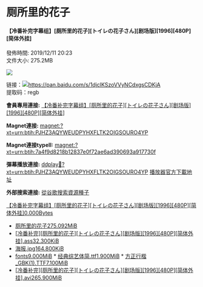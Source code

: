 # 厕所里的花子

#### 【冷番补完字幕组】\[厕所里的花子\]\[トイレの花子さん\]\[剧场版\]\[1996\]\[480P\]\[简体外挂\]

  
發佈時間: 2019/12/11 20:23  
文件大小: 275.2MB

  


![](https://s2.ax1x.com/2019/12/11/Qs2UaT.jpg)

 链接：![](file:///C:/Users/hasee/AppData/Roaming/Tencent/QQTempSys/%W@GJ$ACOF%28TYDYECOKVDYB.png)https://pan.baidu.com/s/1djclKSzoVVyNCdxgsCDKjA   
提取码：regb

  
**會員專用連接:** [【冷番补完字幕组】\[厕所里的花子\]\[トイレの花子さん\]\[剧场版\]\[1996\]\[480P\]\[简体外挂\]](https://dl.dmhy.org/2019/12/11/7a4f9d8218b12837e0f72ae6ad390693a917730f.torrent)

**Magnet連接:** [magnet:?xt=urn:btih:PJHZ3AQYWEUDPYHXFLTK2OIGSOURO4YP](magnet:?xt=urn:btih:PJHZ3AQYWEUDPYHXFLTK2OIGSOURO4YP&dn=&tr=http%3A%2F%2F104.238.198.186%3A8000%2Fannounce&tr=udp%3A%2F%2F104.238.198.186%3A8000%2Fannounce&tr=http%3A%2F%2Ftracker.openbittorrent.com%3A80%2Fannounce&tr=udp%3A%2F%2Ftracker3.itzmx.com%3A6961%2Fannounce&tr=http%3A%2F%2Ftracker4.itzmx.com%3A2710%2Fannounce&tr=http%3A%2F%2Ftracker.publicbt.com%3A80%2Fannounce&tr=http%3A%2F%2Ftracker.prq.to%2Fannounce&tr=http%3A%2F%2Fopen.acgtracker.com%3A1096%2Fannounce&tr=https%3A%2F%2Ft-115.rhcloud.com%2Fonly_for_ylbud&tr=http%3A%2F%2Ftracker1.itzmx.com%3A8080%2Fannounce&tr=http%3A%2F%2Ftracker2.itzmx.com%3A6961%2Fannounce&tr=udp%3A%2F%2Ftracker1.itzmx.com%3A8080%2Fannounce&tr=udp%3A%2F%2Ftracker2.itzmx.com%3A6961%2Fannounce&tr=udp%3A%2F%2Ftracker3.itzmx.com%3A6961%2Fannounce&tr=udp%3A%2F%2Ftracker4.itzmx.com%3A2710%2Fannounce)

**Magnet連接typeII:** [magnet:?xt=urn:btih:7a4f9d8218b12837e0f72ae6ad390693a917730f](magnet:?xt=urn:btih:7a4f9d8218b12837e0f72ae6ad390693a917730f)

**彈幕播放連接:** [ddplay:magnet:?xt=urn:btih:PJHZ3AQYWEUDPYHXFLTK2OIGSOURO4YP](ddplay:magnet:?xt=urn:btih:PJHZ3AQYWEUDPYHXFLTK2OIGSOURO4YP&dn=&tr=http%3A%2F%2F104.238.198.186%3A8000%2Fannounce&tr=udp%3A%2F%2F104.238.198.186%3A8000%2Fannounce&tr=http%3A%2F%2Ftracker.openbittorrent.com%3A80%2Fannounce&tr=udp%3A%2F%2Ftracker3.itzmx.com%3A6961%2Fannounce&tr=http%3A%2F%2Ftracker4.itzmx.com%3A2710%2Fannounce&tr=http%3A%2F%2Ftracker.publicbt.com%3A80%2Fannounce&tr=http%3A%2F%2Ftracker.prq.to%2Fannounce&tr=http%3A%2F%2Fopen.acgtracker.com%3A1096%2Fannounce&tr=https%3A%2F%2Ft-115.rhcloud.com%2Fonly_for_ylbud&tr=http%3A%2F%2Ftracker1.itzmx.com%3A8080%2Fannounce&tr=http%3A%2F%2Ftracker2.itzmx.com%3A6961%2Fannounce&tr=udp%3A%2F%2Ftracker1.itzmx.com%3A8080%2Fannounce&tr=udp%3A%2F%2Ftracker2.itzmx.com%3A6961%2Fannounce&tr=udp%3A%2F%2Ftracker3.itzmx.com%3A6961%2Fannounce&tr=udp%3A%2F%2Ftracker4.itzmx.com%3A2710%2Fannounce) [播放器官方下載地址](http://www.dandanplay.com/?from=dmhy)

**外部搜索連接:** [從谷歌搜索資源種子](https://www.google.com/search?oe=utf-8&q=7a4f9d8218b12837e0f72ae6ad390693a917730f)

  


 [【冷番补完字幕组】\[厕所里的花子\]\[トイレの花子さん\]\[剧场版\]\[1996\]\[480P\]\[简体外挂\]0.000Bytes](https://share.dmhy.org/topics/view/530873_1996_480P.html#)

*  [厕所里的花子275.092MiB](https://share.dmhy.org/topics/view/530873_1996_480P.html#)
  *  [\[冷番补完\]\[厕所里的花子\]\[トイレの花子さん\]\[剧场版\]\[1996\]\[480P\]\[简体外挂\].ass32.300KiB](https://share.dmhy.org/topics/view/530873_1996_480P.html#)
  *  [海报.jpg164.800KiB](https://share.dmhy.org/topics/view/530873_1996_480P.html#)
  *  [fonts9.000MiB](https://share.dmhy.org/topics/view/530873_1996_480P.html#)
    *  [经典综艺体简.ttf1.900MiB](https://share.dmhy.org/topics/view/530873_1996_480P.html#)
    *  [方正行楷\_GBK\(1\).TTF7.100MiB](https://share.dmhy.org/topics/view/530873_1996_480P.html#)
  *  [\[冷番补完\]\[厕所里的花子\]\[トイレの花子さん\]\[剧场版\]\[1996\]\[480P\]\[简体外挂\].avi265.900MiB](https://share.dmhy.org/topics/view/530873_1996_480P.html#)

